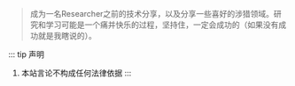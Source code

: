 
> 成为一名Researcher之前的技术分享，以及分享一些喜好的涉猎领域。研究和学习可能是一个痛并快乐的过程，坚持住，一定会成功的（如果没有成功就是我瞎说的）。

::: tip 声明
1. 本站言论不构成任何法律依据
:::